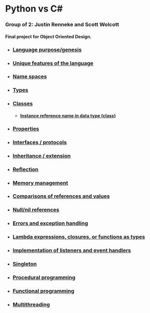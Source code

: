 # Python vs C#

### Group of 2: Justin Renneke and Scott Wolcott

#### Final project for Object Oriented Design.

* ### [Language purpose/genesis](purpose.md)  
* ### [Unique features of the language](unique_features.md)
* ### [Name spaces](name_spaces.md)
* ### [Types](types.md)
* ### [Classes](classes.md)
  * #### [Instance reference name in data type (class)](instance_reference.md)
* ### [Properties](properties.md)
* ### [Interfaces / protocols](interfaces.md)
* ### [Inheritance / extension](extension.md)
* ### [Reflection](reflection.md)
* ### [Memory management](memory_management.md)
* ### [Comparisons of references and values](compare_reference_and_value.md)
	
* ### [Null/nil references](null.md)
* ### [Errors and exception handling](error_handling.md)
* ### [Lambda expressions, closures, or functions as types](lambda_closure_functions.md)
* ### [Implementation of listeners and event handlers](listeners_event_handlers.md)
* ### [Singleton](singleton.md)
* ### [Procedural programming](procedural.md)
* ### [Functional programming](functional.md)
* ### [Multithreading](multithreading.md)